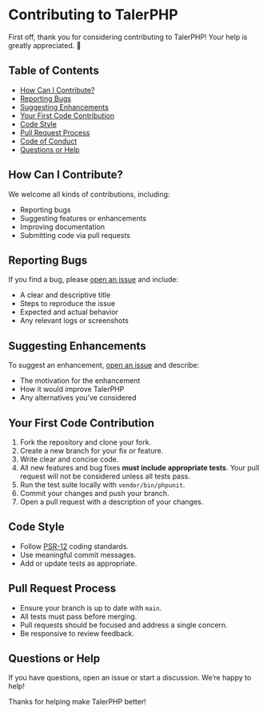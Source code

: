 # Contributing to TalerPHP

First off, thank you for considering contributing to TalerPHP! Your help is greatly appreciated. 🎉

## Table of Contents

- [How Can I Contribute?](#how-can-i-contribute)
- [Reporting Bugs](#reporting-bugs)
- [Suggesting Enhancements](#suggesting-enhancements)
- [Your First Code Contribution](#your-first-code-contribution)
- [Code Style](#code-style)
- [Pull Request Process](#pull-request-process)
- [Code of Conduct](#code-of-conduct)
- [Questions or Help](#questions-or-help)

## How Can I Contribute?

We welcome all kinds of contributions, including:

- Reporting bugs
- Suggesting features or enhancements
- Improving documentation
- Submitting code via pull requests

## Reporting Bugs

If you find a bug, please [open an issue](https://github.com/mirrorps/taler-php/issues) and include:

- A clear and descriptive title
- Steps to reproduce the issue
- Expected and actual behavior
- Any relevant logs or screenshots

## Suggesting Enhancements

To suggest an enhancement, [open an issue](https://github.com/mirrorps/taler-php/issues) and describe:

- The motivation for the enhancement
- How it would improve TalerPHP
- Any alternatives you’ve considered

## Your First Code Contribution

1. Fork the repository and clone your fork.
2. Create a new branch for your fix or feature.
3. Write clear and concise code.
4. All new features and bug fixes **must include appropriate tests**. Your pull request will not be considered unless all tests pass.
5. Run the test suite locally with `vendor/bin/phpunit`.
6. Commit your changes and push your branch.
7. Open a pull request with a description of your changes.

## Code Style

- Follow [PSR-12](https://www.php-fig.org/psr/psr-12/) coding standards.
- Use meaningful commit messages.
- Add or update tests as appropriate.

## Pull Request Process

- Ensure your branch is up to date with `main`.
- All tests must pass before merging.
- Pull requests should be focused and address a single concern.
- Be responsive to review feedback.

## Questions or Help

If you have questions, open an issue or start a discussion. We’re happy to help!

Thanks for helping make TalerPHP better!